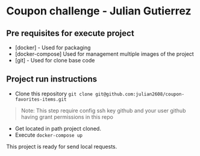 # Coupon challenge - Julian Gutierrez

## Pre requisites for execute project

- [docker] - Used for packaging
- [docker-compose] Used for management multiple images of the project
- [git] - Used for clone base code

## Project  run instructions
- Clone this repository `git clone git@github.com:julian2608/coupon-favorites-items.git`
> Note: This step require config ssh key github and your user github having grant permissions in this repo
- Get located in path project cloned.
- Execute `docker-compose up`

This project is ready for send local requests.